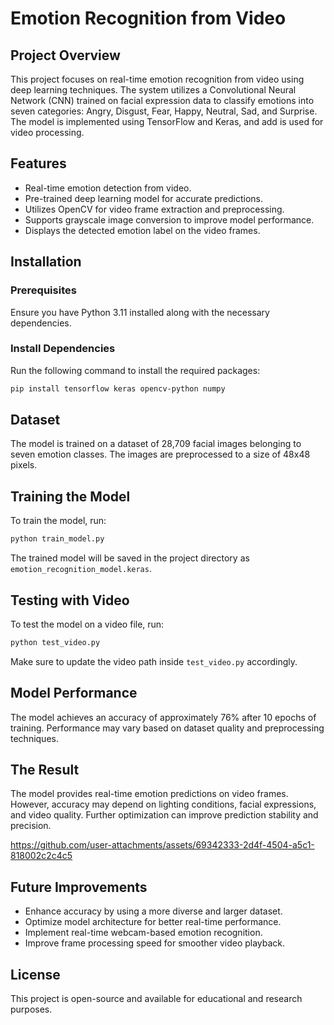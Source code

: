 # Emotion Recognition from Video

## Project Overview

This project focuses on real-time emotion recognition from video using deep learning techniques. The system utilizes a Convolutional Neural Network (CNN) trained on facial expression data to classify emotions into seven categories: Angry, Disgust, Fear, Happy, Neutral, Sad, and Surprise. The model is implemented using TensorFlow and Keras, and add is used for video processing.

## Features

- Real-time emotion detection from video.
- Pre-trained deep learning model for accurate predictions.
- Utilizes OpenCV for video frame extraction and preprocessing.
- Supports grayscale image conversion to improve model performance.
- Displays the detected emotion label on the video frames.

## Installation

### Prerequisites

Ensure you have Python 3.11 installed along with the necessary dependencies.

### Install Dependencies

Run the following command to install the required packages:

```bash
pip install tensorflow keras opencv-python numpy
```

## Dataset

The model is trained on a dataset of 28,709 facial images belonging to seven emotion classes. The images are preprocessed to a size of 48x48 pixels.

## Training the Model

To train the model, run:

```bash
python train_model.py
```

The trained model will be saved in the project directory as `emotion_recognition_model.keras`.

## Testing with Video

To test the model on a video file, run:

```bash
python test_video.py
```

Make sure to update the video path inside `test_video.py` accordingly.

## Model Performance

The model achieves an accuracy of approximately 76% after 10 epochs of training. Performance may vary based on dataset quality and preprocessing techniques.

## The Result

The model provides real-time emotion predictions on video frames. However, accuracy may depend on lighting conditions, facial expressions, and video quality. Further optimization can improve prediction stability and precision.

https://github.com/user-attachments/assets/69342333-2d4f-4504-a5c1-818002c2c4c5


## Future Improvements

- Enhance accuracy by using a more diverse and larger dataset.
- Optimize model architecture for better real-time performance.
- Implement real-time webcam-based emotion recognition.
- Improve frame processing speed for smoother video playback.

## License

This project is open-source and available for educational and research purposes.

